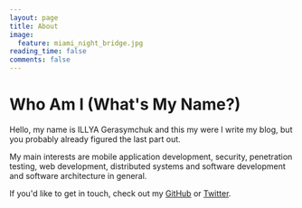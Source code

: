 ```yaml
---
layout: page
title: About
image:
  feature: miami_night_bridge.jpg
reading_time: false
comments: false
---
```


# Who Am I (What's My Name?)

Hello, my name is ILLYA Gerasymchuk and this my were I write my blog, but you probably already figured the last part out. 

My main interests are mobile application development, security, penetration testing, web development, distributed systems and software development and software architecture in general.

If you'd like to get in touch, check out my [GitHub](https://github.com/iluxonchik/) or [Twitter](https://twitter.com/iluxonchik/).